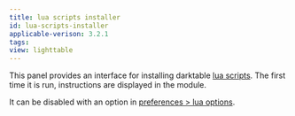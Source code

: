 ```yaml
---
title: lua scripts installer
id: lua-scripts-installer
applicable-verison: 3.2.1
tags: 
view: lighttable
---
```


This panel provides an interface for installing darktable [lua scripts](../../../lua/_index.md). The first time it is run, instructions are displayed in the module.

It can be disabled with an option in [preferences > lua options](../../../preferences-settings/lua-options.md).
